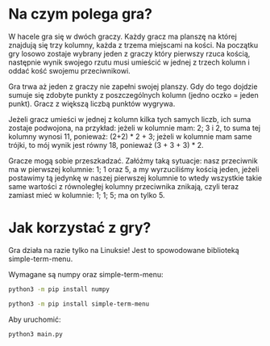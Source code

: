 # Na czym polega gra?

W hacele gra się w dwóch graczy. Każdy gracz ma planszę na której znajdują się trzy kolumny, każda z trzema miejscami na kości. Na początku gry losowo zostaje wybrany jeden z graczy który pierwszy rzuca kością, następnie wynik swojego rzutu musi umieścić w jednej z trzech kolumn i oddać kość swojemu przeciwnikowi.

Gra trwa aż jeden z graczy nie zapełni swojej planszy. Gdy do tego dojdzie sumuje się zdobyte punkty z poszczególnych kolumn (jedno oczko = jeden punkt). Gracz z większą liczbą punktów wygrywa.

Jeżeli gracz umieści  w jednej z kolumn kilka tych samych liczb, ich suma zostaje podwojona, na przykład: jeżeli w kolumnie mam: 2; 3 i 2, to suma tej kolumny wynosi 11, ponieważ: (2+2) * 2 + 3; jeżeli w kolumnie mam same trójki, to mój wynik jest równy 18, ponieważ (3 + 3 + 3) * 2.

Gracze mogą sobie przeszkadzać. Załóżmy taką sytuacje: nasz przeciwnik ma w pierwszej kolumnie: 1; 1 oraz 5, a my wyrzuciliśmy kością jeden, jeżeli postawimy tą jedynkę w naszej pierwszej kolumnie to wtedy wszystkie takie same wartości z równoległej kolumny przeciwnika znikają, czyli teraz zamiast mieć w kolumnie: 1; 1; 5; ma on tylko 5.

# Jak korzystać z gry?

Gra działa na razie tylko na Linuksie! Jest to spowodowane biblioteką simple-term-menu.

Wymagane są numpy oraz simple-term-menu:

```bash
python3 -m pip install numpy
```
```bash
python3 -m pip install simple-term-menu
```

Aby uruchomić: 
```bash
python3 main.py
```
